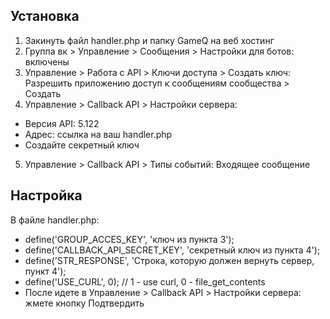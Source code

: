 ## Установка
1. Закинуть файл handler.php и папку GameQ на веб хостинг
2. Группа вк > Управление > Сообщения > Настройки для ботов: включены
3. Управление > Работа с API > Ключи доступа > Создать ключ: Разрешить приложению доступ к сообщениям сообщества > Создать
4. Управление > Callback API > Настройки сервера:
- Версия API: 5.122
- Адрес: ссылка на ваш handler.php
- Создайте секретный ключ
5. Управление > Callback API > Типы событий:  Входящее сообщение

## Настройка
В файле handler.php:

- define('GROUP_ACCES_KEY', 'ключ из пункта 3');
- define('CALLBACK_API_SECRET_KEY', 'секретный ключ из пункта 4');
- define('STR_RESPONSE', 'Строка, которую должен вернуть сервер, пункт 4');
- define('USE_CURL', 0); // 1 - use curl, 0 - file_get_contents
- После идете в Управление > Callback API > Настройки сервера: жмете кнопку Подтвердить
